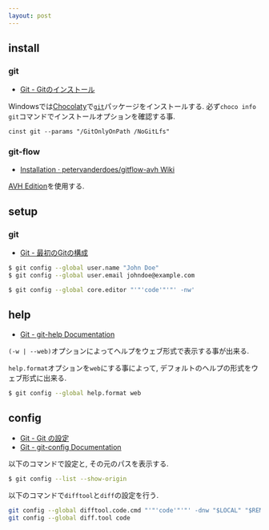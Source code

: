 ```yaml
---
layout: post
---
```


## install

### git

- [Git - Gitのインストール](https://git-scm.com/book/ja/v2/%E4%BD%BF%E3%81%84%E5%A7%8B%E3%82%81%E3%82%8B-Git%E3%81%AE%E3%82%A4%E3%83%B3%E3%82%B9%E3%83%88%E3%83%BC%E3%83%AB)

Windowsでは[Chocolaty](https://chocolatey.org/)で[`git`](https://chocolatey.org/packages/git)パッケージをインストールする.
必ず`choco info git`コマンドでインストールオプションを確認する事.

```
cinst git --params "/GitOnlyOnPath /NoGitLfs"
```

### git-flow

- [Installation · petervanderdoes/gitflow-avh Wiki](https://github.com/petervanderdoes/gitflow-avh/wiki/Installation)

[AVH Edition](https://github.com/petervanderdoes/gitflow-avh)を使用する.

## setup

### git

- [Git - 最初のGitの構成](https://git-scm.com/book/ja/v2/%E4%BD%BF%E3%81%84%E5%A7%8B%E3%82%81%E3%82%8B-%E6%9C%80%E5%88%9D%E3%81%AEGit%E3%81%AE%E6%A7%8B%E6%88%90)

```sh
$ git config --global user.name "John Doe"
$ git config --global user.email johndoe@example.com
```

```sh
$ git config --global core.editor "'"'code'"'"' -nw'
```

## help

- [Git - git-help Documentation](https://git-scm.com/docs/git-help)

`(-w | --web)`オプションによってヘルプをウェブ形式で表示する事が出来る.

`help.format`オプションを`web`にする事によって,
デフォルトのヘルプの形式をウェブ形式に出来る.

```sh
$ git config --global help.format web
```

## config

- [Git - Git の設定](https://git-scm.com/book/ja/v2/Git-%E3%81%AE%E3%82%AB%E3%82%B9%E3%82%BF%E3%83%9E%E3%82%A4%E3%82%BA-Git-%E3%81%AE%E8%A8%AD%E5%AE%9A)
- [Git - git-config Documentation](https://git-scm.com/docs/git-config)

以下のコマンドで設定と, その元のパスを表示する.

```sh
$ git config --list --show-origin
```

以下のコマンドで`difftool`と`diff`の設定を行う.

```sh
git config --global difftool.code.cmd "'"'code'"'"' -dnw "$LOCAL" "$REMOTE"'
git config --global diff.tool code
```

